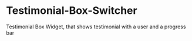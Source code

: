 # Testimonial-Box-Switcher
Testimonial Box Widget, that shows testimonial with a user and a progress bar
